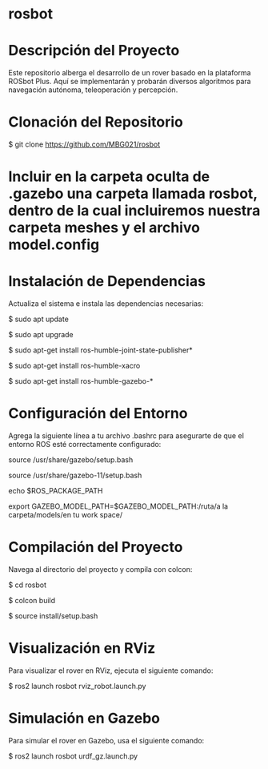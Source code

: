 # rosbot
# Descripción del Proyecto

Este repositorio alberga el desarrollo de un rover basado en la plataforma ROSbot Plus. 
Aquí se implementarán y probarán diversos algoritmos para navegación autónoma, teleoperación y percepción.

# Clonación del Repositorio

$ git clone https://github.com/MBG021/rosbot

# Incluir en la carpeta oculta de .gazebo una carpeta llamada rosbot, dentro de la cual incluiremos nuestra carpeta meshes y el archivo model.config

# Instalación de Dependencias

Actualiza el sistema e instala las dependencias necesarias:

$ sudo apt update

$ sudo apt upgrade

$ sudo apt-get install ros-humble-joint-state-publisher*

$ sudo apt-get install ros-humble-xacro

$ sudo apt-get install ros-humble-gazebo-*

# Configuración del Entorno

Agrega la siguiente línea a tu archivo .bashrc para asegurarte de que el entorno ROS esté correctamente configurado:

source /usr/share/gazebo/setup.bash

source /usr/share/gazebo-11/setup.bash

echo $ROS_PACKAGE_PATH

export GAZEBO_MODEL_PATH=$GAZEBO_MODEL_PATH:/ruta/a la carpeta/models/en tu work space/

# Compilación del Proyecto

Navega al directorio del proyecto y compila con colcon:

$ cd rosbot

$ colcon build

$ source install/setup.bash

# Visualización en RViz

Para visualizar el rover en RViz, ejecuta el siguiente comando:

$ ros2 launch rosbot rviz_robot.launch.py

# Simulación en Gazebo

Para simular el rover en Gazebo, usa el siguiente comando:

$ ros2 launch rosbot urdf_gz.launch.py
